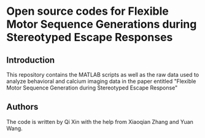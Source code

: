 Open source codes for Flexible Motor Sequence Generations during Stereotyped Escape Responses
======================
Introduction
------------
This repository contains the MATLAB scripts as well as the raw data used to analyze behavioral and calcium imaging data in the paper entitled
"Flexible Motor Sequence Generation during Stereotyped Escape Response" <br/>
 
Authors
-------
The code is written by Qi Xin with the help from Xiaoqian Zhang and Yuan Wang.
